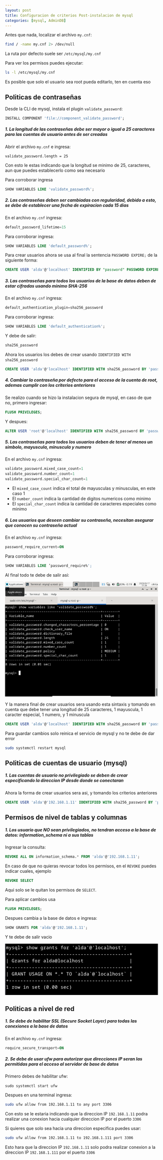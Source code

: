 ```yaml
---
layout: post
title: Configuracion de criterios Post-instalacion de mysql
categories: [mysql, AdminDB]
---
```


Antes que nada, localizar el archivo ```my.cnf```:

```bash
find / -name my.cnf 2> /dev/null
```
La ruta por defecto suele ser ```/etc/mysql/my.cnf```

Para ver los permisos puedes ejecutar:

```bash
ls -l /etc/mysql/my.cnf
```

Es posible que solo el usuario sea root pueda editarlo, ten en cuenta eso

## Politicas de contraseñas

Desde la CLI de mysql, instala el plugin ```validate_password```:

```sql
INSTALL COMPONENT 'file://component_validate_password';
```

##### 1. La longitud de las contraseñas debe ser mayor o igual a 25 caracteres para las cuentas de usuario antes de ser creadas

Abrir el archivo ```my.cnf``` e ingresa:

```
validate_password.length = 25
```
Con esto le estas indicando que la longitud se minimo de 25, caracteres, aun que puedes establecerlo como sea necesario

Para corroborar ingresa

```sql
SHOW VARIABLES LIKE 'validate_password%';
```

##### 2. Las contraseñas deben ser cambiadas con regularidad, debido a esto, se debe de establecer una fecha de expiracion cada 15 dias

En el archivo ```my.cnf``` ingresa:

```sql
default_password_lifetime=15
```

Para corroborar ingresa:

```sql
SHOW VARIABLES LIKE 'default_password%';
```

Para crear usuarios ahora se usa al final la sentencia ```PASSWORD EXPIRE;``` de la siguiente forma:

```sql
CREATE USER 'alda'@'localhost' IDENTIFIED BY "password" PASSWORD EXPIRE;
```

##### 3. Las contraseñas para todos los usuarios de la base de datos deben de estar cifradas usando minimo SHA-256

En el archivo ```my.cnf``` ingresa:

```sql
default_authentication_plugin=sha256_password
```

Para corroborar ingresa:

```sql
SHOW VARIABLES LIKE 'default_authentication%';
```

Y debe de salir:

```sql
sha256_password
```

Ahora los usuarios los debes de crear usando ```IDENTIFIED WITH sha256_password```

```sql
CREATE USER 'alda'@'localhost' IDENTIFIED WITH sha256_password BY 'password' PASSWORD EXPIRE;
```

##### 4. Cambiar la contraseña por defecto para el acceso de la cuenta de root, ademas cumplir con los criterios anteriores

Se realizo cuando se hizo la instalacion segura de mysql, en caso de que no, primero ingresar:

```sql
FLUSH PRIVILEGES;
```

Y despues:

```sql
ALTER USER 'root'@'localhost' IDENTIFIED WITH sha256_password BY 'password' PASSWORD EXPIRE;
```

##### 5. Las contraseñas para todos los usuarios deben de tener al menos un simbolo, mayuscula, minuscula y numero

En el archivo ```my.cnf``` ingresa:

```sql
validate_password.mixed_case_count=1
validate_password.number_count=1
validate_password.special_char_count=1
```

- El ```mixed_case_count``` indica el total de mayusculas y minusculas, en este caso 1
- El ```number_count``` indica la cantidad de digitos numericos como minimo
- El ```special_char_count``` indica la cantidad de caracteres especiales como minimo

##### 6. Los usuarios que deseen cambiar su contraseña, necesitan asegurar que conocen su contraseña actual

En el archivo ```my.cnf``` ingresa:

```sql
password_require_current=ON
```

Para corroborar ingresa:

```sql
SHOW VARIABLES LIKE ’password_require%';
```

Al final todo te debe de salir asi:

![](/assets/img/checklist/password.png)

Y la manera final de crear usuarios sera usando esta sintaxis y tomando en cuenta que debe tener una longitud de 25 caracteres, 1 mayuscula, 1 caracter especial, 1 numero, y 1 minuscula

```sql
CREATE USER 'alda'@'localhost' IDENTIFIED WITH sha256_password BY 'password' PASSWORD EXPIRE;
```

Para guardar cambios solo reinica el servicio de mysql y no te debe de dar error

```bash
sudo systemctl restart mysql
```

## Politicas de cuentas de usuario (mysql)

##### 1. Las cuentas de usuario no privilegiado se deben de crear especificando la direccion IP desde donde se conectaran

Ahora la forma de crear usuarios sera asi, y tomando los criterios anteriores

```sql
CREATE USER 'alda'@'192.168.1.11' IDENTIFIED WITH sha256_password BY 'password' PASSWORD EXPIRE;
```

## Permisos de nivel de tablas y columnas

##### 1. Los usuario que NO sean privilegiados, no tendran acceso a la base de datos: information_schema ni a sus tablas

Ingresar la consulta:

```sql
REVOKE ALL ON information_schema.* FROM 'alda'@'192.168.1.11';
```

En caso de que no quieras revocar todos los permisos, en el ```REVOKE``` puedes indicar cuales, ejemplo

```sql
REVOKE SELECT
```
Aqui solo se le quitan los permisos de ```SELECT```.

Para aplicar cambios usa 

```sql
FLUSH PRIVILEGES;
```

Despues cambia a la base de datos e ingresa:

```sql
SHOW GRANTS FOR 'alda'@'192.168.1.11';
```

Y te debe de salir vacio

![](/assets/img/checklist/1.png)

## Politicas a nivel de red

##### 1. Se debe de habilitar SSL (Secure Socket Layer) para todas las conexiones a la base de datos

En el archivo ```my.cnf``` ingresa:

```sql
require_secure_transport=ON
```

##### 2. Se debe de usar ufw para autorizar que direcciones IP seran las permitidas para el acceso al servidor de base de datos

Primero debes de habilitar ufw:

```sudo systemctl start ufw```

Despues en una terminal ingresa:

```bash
sudo ufw allow from 192.168.1.11 to any port 3306
```

Con esto se le estaria indicando que la direccion IP ```192.168.1.11``` podra realizar una conexion hacia cualquier direccion IP por el puerto ```3306```

Si quieres que solo sea hacia una direccion especifica puedes usar:

```bash
sudo ufw allow from 192.168.1.11 to 192.168.1.111 port 3306
```

Esto hara que la direccion IP ```192.168.1.11``` solo podra realizar conexion a la direccion IP ```192.168.1.111``` por el puerto ```3306```

